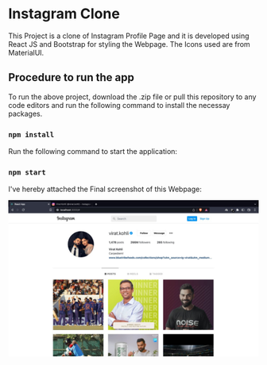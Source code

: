 # Instagram Clone

This Project is a clone of Instagram Profile Page and it is developed using React JS and Bootstrap for styling the Webpage. The Icons used are from MaterialUI.

## Procedure to run the app

To run the above project, download the .zip file or pull this repository to any code editors and run the following command to install the necessay packages.

### `npm install`

Run the following command to start the application:

### `npm start`

I've hereby attached the Final screenshot of this Webpage:

![Final Screenshot](https://github.com/Varunkannaan/insta-clone/blob/main/src/images/Final%20Screenshot.jpeg?raw=true)

